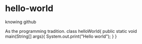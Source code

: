 # hello-world
knowing github

As the programming tradition.
class helloWorld{
  public static void main(String[] args){
    System.out.print("Hello world");
  }
}

